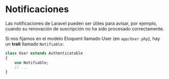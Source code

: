 # Notificaciones

Las notificaciones de Laravel pueden ser útiles para avisar, por ejemplo, cuando su renovación de suscripción no ha sido procesado correctamente. 

Si nos fijamos en el modelo Eloquent llamado User (en `app/User.php`), hay un __trait__ llamado `Notifiable`:

```php
class User extends Authenticatable
{
    use Notifiable;
    // ...
}
```

